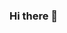 ### Hi there 👋

<!--
**oregonizedjoshua/oregonizedjoshua** is a ✨ _special_ ✨ repository because its `README.md` (this file) appears on your GitHub profile.

Here are some ideas to get you started:

- 🔭 I’m currently working on ...debugging as uch code as possible for the practice.
- 🌱 I’m currently learning ...swift.
- 👯 I’m looking to collaborate on ...generative identifying applications.
- 🤔 I’m looking for help with ...inspiration.
- 💬 Ask me about ...corvettes and rockets.
- 📫 How to reach me: ...email.
- 😄 Pronouns: ...He/Him.
- ⚡ Fun fact: ...I have 5 chihuahuas and a pitbull.
-->
